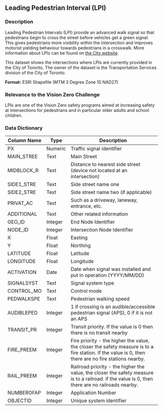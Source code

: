 ## Leading Pedestrian Interval (LPI) 

### Description 

Leading Pedestrian Intervals (LPI) provide an advanced walk signal so that pedestrians begin to cross the street before vehicles get a green signal. This gives pedestrians more visibility within the intersection and improves motorist yielding behaviour towards pedestrians in a crosswalk. More information about LPIs can be found on [the City website](https://www.toronto.ca/services-payments/streets-parking-transportation/traffic-management/traffic-signals-street-signs/types-of-traffic-signals/leading-pedestrian-interval-phase/).

This dataset shows the intersections where LPIs are currently provided in the City of Toronto. The owner of the dataset is the Transportation Services division of the City of Toronto. 

**Format:** ESRI Shapefile (MTM 3 Degree Zone 10 NAD27)

### Relevance to the Vision Zero Challenge 

LPIs are one of the Vision Zero safety programs aimed at increasing safety at intersections for pedestrians and in particular older adults and school children.

### Data Dictionary 
| Column Name | Type | Description |
|-------------|------|-------------|
PX | Numeric | Traffic signal identifier
MAIN_STREE | Text | Main Street
MIDBLOCK_R | Text | Distance to nearest side street (device not located at an intersection)
SIDE1_STRE | Text | Side street name one
SIDE2_STRE | Text | Side street name two (if applicable)
PRIVAT_AC |  Text | Such as a driveway, laneway, entrance, etc.
ADDITIONAL | Text | Other related information
GEO_ID | Integer | End Node Identifier
NODE_ID | Integer | Intersection Node Identifier
X | Float | Easting
Y |  Float | Northing
LATITUDE |  Float | Latitude 
LONGITUDE |  Float | Longitude
ACTIVATION | Date | Date when signal was installed and put in operation (YYYY/MM/DD)
SIGNALSYST | Text | Signal system type
CONTROL_MO | Text | Control mode
PEDWALKSPE | Text | Pedestrian walking speed
AUDIBLEPED | Integer | 1 if crossing is an audible/accessible pedestrian signal (APS), 0 if it is not an APS
TRANSIT_PR | Integer | Transit priority. If the value is 0 then there is no transit nearby 
FIRE_PREEM |Integer | Fire priority - the higher the value, the closer the safety measure is to a fire station. If the value is 0, then there are no fire stations nearby.
RAIL_PREEM | Integer | Railroad priority - the higher the value, the closer the safety measure is to a railroad. if the value is 0, then there are no railroads nearby.
NUMBEROFAP | Integer | Application Number
OBJECTID | Integer | Unique system identifier
